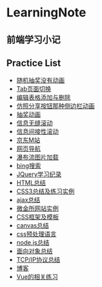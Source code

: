 # LearningNote


前端学习小记
---


Practice List
---

- [随机抽奖没有动画](./s_001抽奖系统/readme.md)
- [Tab页面切换](./s_002Tab切换/readme.md)
- [编辑表格添加与删除](./s_003表格增删/readme.md)
- [仿照分享按钮那种侧边栏动画](./s_004侧边栏滑动动画/readme.md)
- [抽奖动画](./s_005抽奖动画/readme.md)
- [信息无缝滚动](./s_006信息条无缝滚动/readme.md)
- [信息间接性滚动](./s_007信息条间接性滚动/readme.md)
- [京东M站](./s_008JDmobile/readme.md)
- [网页导航](./s_009网页导航/readme.md)
- [瀑布流图片加载](./s_010图片的瀑布流布局/readme.md)
- [bing搜索](./s_011智能搜索框/readme.md)
- [JQuery学习纪录](./s_012jquery练习项目&js纪录)
- [HTML总结](./s_013HTML知识点总结)
- [CSS3总结及练习实例](./s_014CSS3知识点总结/CSS&CSS3知识点总结.md)
- [ajax总结](./s_015ajax/ajax.md)
- [微金所网站实例](./s_017weijinsuo/note.md)
- [CSS框架及模板](./s_016框架和模板引擎)
- [canvas总结](./s_018canvas/canvas&svg.md)
- [css预处理语言](./s_019css框架)
- [node.js总结](./s_020nodejs/node.js.md)
- [面向对象总结](./s_021面向对象/faceToObject.md)
- [TCP/IP协议总结](./s_022TCP协议和IP协议/readme.md)
- [博客](./s_023myBlog/BlogNote.md)
- [Vue的相关练习](./s_024Vue.js/vuenote.md)




​




